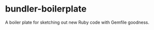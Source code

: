bundler-boilerplate
===================

A boiler plate for sketching out new Ruby code with Gemfile goodness.
